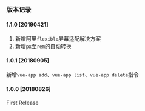 ### 版本记录

#### 1.1.0 [20190421]

1. 新增阿里`flexible`屏幕适配解决方案
2. 新增`px`至`rem`的自动转换

#### 1.0.1 [20180905]

新增`vue-app add`、`vue-app list`、`vue-app delete`指令

#### 1.0.0 [20180826]

First Release